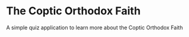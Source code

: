 # The Coptic Orthodox Faith
A simple quiz application to learn more about the Coptic Orthodox Faith



